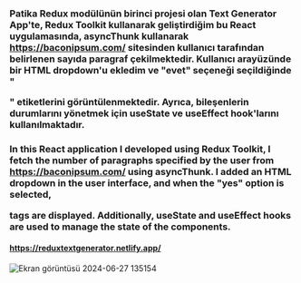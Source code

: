 ### Patika Redux modülünün birinci projesi olan Text Generator App'te, Redux Toolkit kullanarak geliştirdiğim bu React uygulamasında, asyncThunk kullanarak https://baconipsum.com/ sitesinden kullanıcı tarafından belirlenen sayıda paragraf çekilmektedir. Kullanıcı arayüzünde bir HTML dropdown'u ekledim ve "evet" seçeneği seçildiğinde "<p>" etiketlerini görüntülenmektedir. Ayrıca, bileşenlerin durumlarını yönetmek için useState ve useEffect hook'larını kullanılmaktadır.
### In this React application I developed using Redux Toolkit, I fetch the number of paragraphs specified by the user from https://baconipsum.com/ using asyncThunk. I added an HTML dropdown in the user interface, and when the "yes" option is selected, <p> tags are displayed. Additionally, useState and useEffect hooks are used to manage the state of the components.
#### https://reduxtextgenerator.netlify.app/
![Ekran görüntüsü 2024-06-27 135154](https://github.com/Eda-Inal/text-generator-app/assets/119332810/34b9316f-d7c6-46f6-abb8-0061f1f7bac9)
